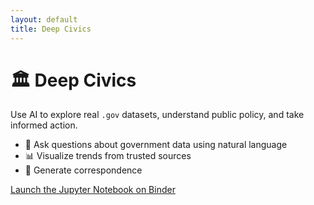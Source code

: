 ```yaml
---
layout: default
title: Deep Civics
---
```


# 🏛️ Deep Civics

Use AI to explore real `.gov` datasets, understand public policy, and take informed action.

- 💬 Ask questions about government data using natural language
- 📊 Visualize trends from trusted sources
- 📧 Generate correspondence 

[Launch the Jupyter Notebook on Binder](https://mybinder.org/v2/gh/YOUR_USERNAME/deepcivics/HEAD?filepath=notebooks%2Fdeep_civics_qa.ipynb)
